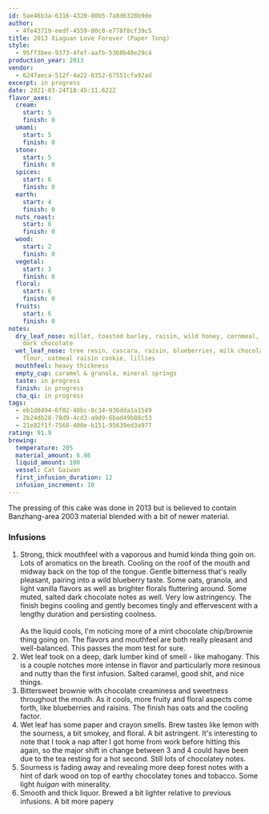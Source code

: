 ```yaml
---
id: 5ae46b3a-6316-4320-80b5-7a8d6328b9de
author:
  - 4fe43719-eedf-4559-80c0-e778f8cf39c5
title: 2013 Xiaguan Love Forever (Paper Tong)
style:
  - 95ff3bee-9373-4fef-aafb-5368b48e29c4
production_year: 2013
vendor:
  - 6247aeca-512f-4a22-8352-67551cfa92ad
excerpt: in progress
date: 2021-03-24T18:45:11.622Z
flavor_axes:
  cream:
    start: 5
    finish: 0
  umami:
    start: 5
    finish: 0
  stone:
    start: 5
    finish: 0
  spices:
    start: 6
    finish: 0
  earth:
    start: 4
    finish: 0
  nuts_roast:
    start: 6
    finish: 0
  wood:
    start: 2
    finish: 0
  vegetal:
    start: 3
    finish: 0
  floral:
    start: 6
    finish: 0
  fruits:
    start: 6
    finish: 0
notes:
  dry_leaf_nose: millet, toasted barley, raisin, wild honey, cornmeal, blueberry,
    dark chocolate
  wet_leaf_nose: tree resin, cascara, raisin, blueberries, milk chocolate, barley
    flour, oatmeal raisin cookie, lillies
  mouthfeel: heavy thickness
  empty_cup: caramel & granola, mineral springs
  taste: in progress
  finish: in progress
  cha_qi: in progress
tags:
  - eb1d0494-6f02-48bc-8c34-936dda1a1549
  - 2b24db28-78d9-4cd3-a9d9-6bad49b88c53
  - 21e82f1f-7568-400e-b151-95639ed3a977
rating: 91.9
brewing:
  temperature: 205
  material_amount: 6.86
  liquid_amount: 100
  vessel: Cat Gaiwan
  first_infusion_duration: 12
  infusion_increment: 10
---
```

The pressing of this cake was done in 2013 but is believed to contain Banzhang-area 2003 material blended with a bit of newer material.

### Infusions

1. Strong, thick mouthfeel with a vaporous and humid kinda thing goin on. Lots of aromatics on the breath. Cooling on the roof of the mouth and midway back on the top of the tongue. Gentle bitterness that's really pleasant, pairing into a wild blueberry taste. Some oats, granola, and light vanilla flavors as well as brighter florals fluttering around. Some muted, salted dark chocolate notes as well. Very low astringency. The finish begins cooling and gently becomes tingly and effervescent with a lengthy duration and persisting coolness.\
   \
   As the liquid cools, I'm noticing more of a mint chocolate chip/brownie thing going on. The flavors and mouthfeel are both really pleasant and well-balanced. This passes the mom test for sure.
2. Wet leaf took on a deep, dark lumber kind of smell - like mahogany. This is a couple notches more intense in flavor and particularly more resinous and nutty than the first infusion. Salted caramel, good shit, and nice things.
3. Bittersweet brownie with chocolate creaminess and sweetness throughout the mouth. As it cools, more fruity and floral aspects come forth, like blueberries and raisins. The finish has oats and the cooling factor.
4. Wet leaf has some paper and crayon smells. Brew tastes like lemon with the sourness, a bit smokey, and floral. A bit astringent. It's interesting to note that I took a nap after I got home from work before hitting this again, so the major shift in change between 3 and 4 could have been due to the tea resting for a hot second. Still lots of chocolatey notes.
5. Sourness is fading away and revealing more deep forest notes with a hint of dark wood on top of earthy chocolatey tones and tobacco. Some light *huigan* with minerality.
6. Smooth and thick liquor. Brewed a bit lighter relative to previous infusions. A bit more papery